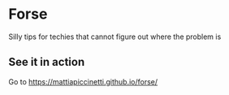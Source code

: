 # Forse

Silly tips for techies that cannot figure out where the problem is
## See it in action

Go to https://mattiapiccinetti.github.io/forse/
